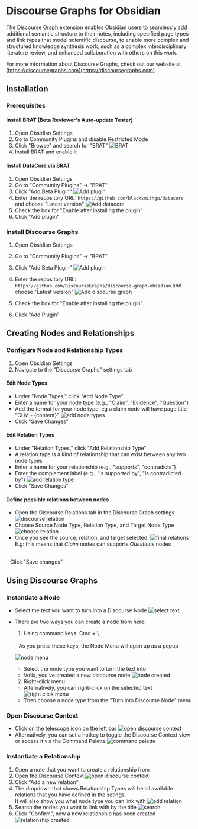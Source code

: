 # Discourse Graphs for Obsidian

The Discourse Graph extension enables Obsidian users to seamlessly add additional semantic structure to their notes, including specified page types and link types that model scientific discourse, to enable more complex and structured knowledge synthesis work, such as a complex interdisciplinary literature review, and enhanced collaboration with others on this work.

For more information about Discourse Graphs, check out our website at [https://discoursegraphs.com](https://discoursegraphs.com)

## Installation

### Prerequisites

#### Install BRAT (Beta Reviewer's Auto-update Tester)

1. Open Obsidian Settings
2. Go to Community Plugins and disable Restricted Mode
3. Click "Browse" and search for "BRAT"
![BRAT](https://firebasestorage.googleapis.com/v0/b/firescript-577a2.appspot.com/o/imgs%2Fapp%2Fdiscourse-graphs%2Faar5LKpLOk.png?alt=media&token=6f51ac48-19d3-4bb5-9a07-7b32cfa6afe6)
4. Install BRAT and enable it


#### Install DataCore via BRAT

1. Open Obsidian Settings
2. Go to "Community Plugins" → "BRAT"
3. Click "Add Beta Plugin"
![Add plugin](https://firebasestorage.googleapis.com/v0/b/firescript-577a2.appspot.com/o/imgs%2Fapp%2Fdiscourse-graphs%2FdMtstUHPXe.png?alt=media&token=3f139ab9-9802-404d-9554-4a63bac080c5)
4. Enter the repository URL: `https://github.com/blacksmithgu/datacore` and choose "Latest version"
![Add datacore](https://firebasestorage.googleapis.com/v0/b/firescript-577a2.appspot.com/o/imgs%2Fapp%2Fdiscourse-graphs%2FEY3vNGt1Rf.png?alt=media&token=32c60ff1-5272-4cde-8b5f-8f049fb2cf50)
5. Check the box for "Enable after installing the plugin"
6. Click "Add plugin"

### Install Discourse Graphs

1. Open Obsidian Settings
2. Go to "Community Plugins" → "BRAT"
3. Click "Add Beta Plugin"
![Add plugin](https://firebasestorage.googleapis.com/v0/b/firescript-577a2.appspot.com/o/imgs%2Fapp%2Fdiscourse-graphs%2FdMtstUHPXe.png?alt=media&token=3f139ab9-9802-404d-9554-4a63bac080c5)

4. Enter the repository URL: `https://github.com/DiscourseGraphs/discourse-graph-obsidian`  and choose "Latest version"
![Add discourse graph](https://firebasestorage.googleapis.com/v0/b/firescript-577a2.appspot.com/o/imgs%2Fapp%2Fdiscourse-graphs%2FSBCK-2lkcu.png?alt=media&token=0375c828-da4d-43b4-8f2c-e691692cb019)
5. Check the box for "Enable after installing the plugin"
6. Click "Add Plugin"


## Creating Nodes and Relationships

### Configure Node and Relationship Types

1. Open Obsidian Settings
2. Navigate to the "Discourse Graphs" settings tab
#### Edit Node Types
   - Under "Node Types," click "Add Node Type"
   - Enter a name for your node type (e.g., "Claim", "Evidence", "Question")
   - Add the format for your node type. eg a claim node will have page title "CLM - {content}"
  ![add node types](https://firebasestorage.googleapis.com/v0/b/firescript-577a2.appspot.com/o/imgs%2Fapp%2Fdiscourse-graphs%2FYRZ6ocI_d-.png?alt=media&token=c623bec7-02bd-42b4-a994-cd1c40a54d82)
  - Click "Save Changes"
#### Edit Relation Types
   - Under "Relation Types," click "Add Relationship Type"
   - A relation type is a kind of relationship that can exist between any two node types
   - Enter a name for your relationship (e.g., "supports", "contradicts")
   - Enter the complement label (e.g., "is supported by", "is contradicted by")
   ![add relation type](https://firebasestorage.googleapis.com/v0/b/firescript-577a2.appspot.com/o/imgs%2Fapp%2Fdiscourse-graphs%2Fjk367dcO_K.png?alt=media&token=22d74e9f-882c-434b-8b50-afd7a754fb2b)
   - Click "Save Changes"
#### Define possible relations between nodes
- Open the Discourse Relations tab in the Discourse Graph settings
![discourse relation](https://firebasestorage.googleapis.com/v0/b/firescript-577a2.appspot.com/o/imgs%2Fapp%2Fdiscourse-graphs%2FNgm7Ha4Ul5.png?alt=media&token=a933bd3a-d9a6-42c1-9c6e-d779d41c7ebf)
- Choose Source Node Type, Relation Type, and Target Node Type
![choose relation](https://firebasestorage.googleapis.com/v0/b/firescript-577a2.appspot.com/o/imgs%2Fapp%2Fdiscourse-graphs%2FlflJBkfdaK.png?alt=media&token=5de9617c-6099-46e8-931f-feafc604cabb)
- Once you see the source, relation, and target selected:
![final relations](https://firebasestorage.googleapis.com/v0/b/firescript-577a2.appspot.com/o/imgs%2Fapp%2Fdiscourse-graphs%2FycPW-N-rY8.png?alt=media&token=54867be2-9030-4c6c-82d2-b96069e52d81)
E.g: this means that *Claim* nodes can supports *Questions* nodes
<br/>
- Click "Save changes"

## Using Discourse Graphs

### Instantiate a Node

- Select the text you want to turn into a Discourse Node
![select text](https://firebasestorage.googleapis.com/v0/b/firescript-577a2.appspot.com/o/imgs%2Fapp%2Fdiscourse-graphs%2FInIer-iPGs.png?alt=media&token=fad214f6-f426-4249-8b0a-d5a403894600)
- There are two ways you can create a node from here:
  
  1. Using command keys: Cmd + \ 
  <br>
  - As you press these keys, the Node Menu will open up as a popup
  
  ![node menu](https://firebasestorage.googleapis.com/v0/b/firescript-577a2.appspot.com/o/imgs%2Fapp%2Fdiscourse-graphs%2FS6eU6y70eX.png?alt=media&token=00e61ddf-877b-4752-a65b-272e80a0a19c)
  - Select the node type you want to turn the text into
  - Voila, you've created a new discourse node
  ![node created](https://firebasestorage.googleapis.com/v0/b/firescript-577a2.appspot.com/o/imgs%2Fapp%2Fdiscourse-graphs%2F1VNkJC0aH8.png?alt=media&token=df9a26aa-997b-4b56-a307-87a80e350b28)
  
  2. Right-click menu:
  - Alternatively, you can right-click on the selected text
  ![right click menu](https://firebasestorage.googleapis.com/v0/b/firescript-577a2.appspot.com/o/imgs%2Fapp%2Fdiscourse-graphs%2F4UqeVkqLz7.png?alt=media&token=d2373152-d251-45fe-afb6-56373d6092aa)
  - Then choose a node type from the "Turn into Discourse Node" menu

### Open Discourse Context

-  Click on the telescope icon on the left bar
![open discourse context](https://firebasestorage.googleapis.com/v0/b/firescript-577a2.appspot.com/o/imgs%2Fapp%2Fdiscourse-graphs%2FE10krHZcDM.png?alt=media&token=c1796a9f-7e51-437f-913d-91f5433d9bab)
- Alternatively, you can set a hotkey to toggle the Discourse Context view or access it via the Command Palette
![command palette](https://firebasestorage.googleapis.com/v0/b/firescript-577a2.appspot.com/o/imgs%2Fapp%2Fdiscourse-graphs%2F5ybScaQISO.png?alt=media&token=2b36f0e7-4247-47b7-a53d-c784dfd4609b)

### Instantiate a Relationship

1. Open a note that you want to create a relationship from
2. Open the Discourse Context
![open discourse context](https://firebasestorage.googleapis.com/v0/b/firescript-577a2.appspot.com/o/imgs%2Fapp%2Fdiscourse-graphs%2FE10krHZcDM.png?alt=media&token=c1796a9f-7e51-437f-913d-91f5433d9bab)
3. Click "Add a new relation"
4. The dropdown that shows Relationship Types will be all available relations that you have defined in the setings.
<br> It will also show you what node type you can link with
![add relation](https://firebasestorage.googleapis.com/v0/b/firescript-577a2.appspot.com/o/imgs%2Fapp%2Fdiscourse-graphs%2FXQsgznWuV2.png?alt=media&token=9442b9fa-0904-4847-8eb8-a5791705c4c5)
5. Search the nodes you want to link with by the title
![search](https://firebasestorage.googleapis.com/v0/b/firescript-577a2.appspot.com/o/imgs%2Fapp%2Fdiscourse-graphs%2F4NW4UjYDrC.png?alt=media&token=bae307d0-ebec-4e6b-a03d-0943d9d03754)
6. Click "Confirm", now a new relationship has been created
![relationship created](https://firebasestorage.googleapis.com/v0/b/firescript-577a2.appspot.com/o/imgs%2Fapp%2Fdiscourse-graphs%2FK8XAhCqrUL.png?alt=media&token=a559c477-c7f6-4b3e-8b00-ece7da5d4fec)